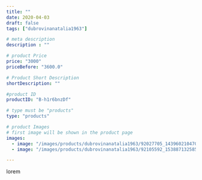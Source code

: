 ```yaml
---
title: ""
date: 2020-04-03
draft: false
tags: ["dubrovinanatalia1963"]

# meta description
description : ""

# product Price
price: "3000"
priceBefore: "3600.0"

# Product Short Description
shortDescription: ""

#product ID
productID: "B-h1r6bnzDf"

# type must be "products"
type: "products"

# product Images
# first image will be shown in the product page
images:
  - image: "/images/products/dubrovinanatalia1963/92027705_143960210470550_1669178986249292882_n.jpg"
  - image: "/images/products/dubrovinanatalia1963/92105592_153887132585676_8594633228294760015_n.jpg"

---
```

lorem
